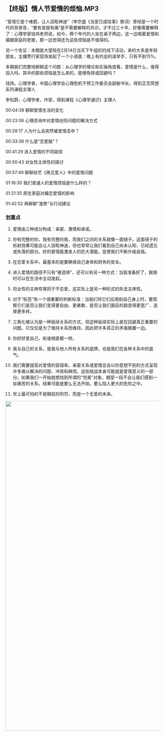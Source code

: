 ## 【终版】情人节爱情的烦恼.MP3



“爱情它是个难题，让人目眩神迷”（李宗盛《当爱已成往事》歌词）曾经是一个时代的背景音，“要有爱就有痛”是不需要解释的共识，才不过三十年，好像需要解释了：心理学家钱炜老师说，如今，两个年代的人坐在桌子两边，这一边唱着爱情和婚姻家庭的老歌，那一边觉得还为这些烦恼是不值得的。

另一个佐证：本期是大望局在2月14日当天下午组织的线下活动，来的大多是年轻朋友，主播贾行家现场发起了一个小调查：晚上有约会的请举手，只有不到15%。

本期我们完整地聊聊这个问题：从心理学的理论和实操角度看，爱情是什么，值得投入吗，其中的那些烦恼是怎么来的，能够免除或回避吗？



钱炜，心理学者，中国心理学会心理危机干预工作委员会副秘书长，得到正念冥想系列课程主理人

李松蔚，心理学者，作家，得到课程《心理学通识》主理人



00:04:38 聊聊爱情生活的变化

00:23:06 心理咨询中对爱情创伤问题的解决方式

00:28:17 人为什么会突然被爱情击中？

00:33:36 什么是“恋爱脑”？

00:41:29 进入爱情的不同路径

00:50:43 对女性主体性的探讨

00:57:49 聊聊综艺《再见爱人》中的爱情问题

01:16:30 我们普通人的爱情烦恼是什么样的？

01:21:35 原生家庭对婚恋爱情的影响

01:42:52 再聊聊“渣男”与行动建议

### 划重点

 1. 爱情由三种成分构成：亲密、激情和承诺。

 2. 你有完整的你，我有完整的我，而我们之间的关系就像一面镜子。这面镜子的折射效果可能会让人目眩神迷，但也常常让我们看到自己尚未认知、已经遗忘或失落的部分。好的爱情能激发人的巨大潜能，促使我们不断升级自我。

 3. 在恋爱关系中，最基本的是要确保自己身体和财务的安全。

 4. 进入爱情的路径不只有“被选择”，还可以有另一种方式：当我准备好了，我随时可以在生活中主动发起。

 5. 将女性的主体性等同于不恋爱，这实际上是另一种形式的失去主体性。

 6. 对于“标签”有一个很重要的判断标准：当我们将它们应用到自己身上时，要观察它们是否让我们变得更自由、更勇敢，是否让我们面前的路变得更宽广、选择更多样。

 7. 三角化被认为是一种延续关系的方式，但这种延续实际上是在回避真正重要的问题。它仅仅是为了维持关系而维持，因此把许多真正的矛盾搁置一边。

 8. 你好好爱自己，和谁相爱都一样。

 9. 我与自己的关系，是我与他人所有关系的底牌，也是我们在各种关系中的底气。

 10. 我们需要提高对爱情的容错率。亲密关系或爱情总会以你意想不到的方式呈现许多难以解决的问题、冲突和麻烦。这些挑战本身可能就是爱情意义的一部分。如果我们一开始就想找到所谓的“完美”对象，期望一段不会让我们感到一丝痛苦的关系，结果可能是要么无法开始，要么陷入更大的危险之中。

 11. 世上最可怕的不是眼前的刑罚，而是一个无爱的未来。



<img  src="https://piccdn2.umiwi.com/uploader/image/ddarticle/2025022221/1868558989583783480/022221.jpeg" width="1080"/>



